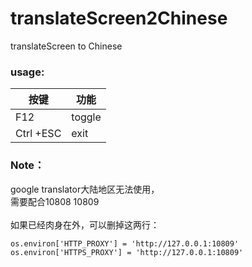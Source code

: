 # translateScreen2Chinese
translateScreen to Chinese
### usage:
| 按键 | 功能   |
|---|---|
| F12 | toggle|
| Ctrl +ESC | exit|

### Note：
google translator大陆地区无法使用，<br>
需要配合10808 10809<br><br>
如果已经肉身在外，可以删掉这两行：
```python3
os.environ['HTTP_PROXY'] = 'http://127.0.0.1:10809'
os.environ['HTTPS_PROXY'] = 'http://127.0.0.1:10809'
```
